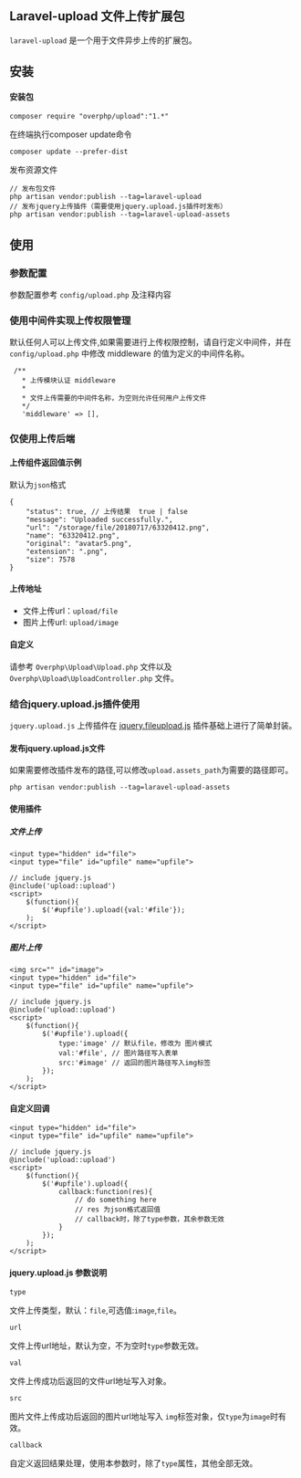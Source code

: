 ## Laravel-upload 文件上传扩展包
`laravel-upload` 是一个用于文件异步上传的扩展包。
## 安装
#### 安装包

 ```
 composer require "overphp/upload":"1.*"
 ```

在终端执行composer update命令

```
composer update --prefer-dist
```

发布资源文件

```
// 发布包文件
php artisan vendor:publish --tag=laravel-upload
// 发布jquery上传插件（需要使用jquery.upload.js插件时发布）
php artisan vendor:publish --tag=laravel-upload-assets
```

## 使用
### 参数配置
参数配置参考 `config/upload.php` 及注释内容

### 使用中间件实现上传权限管理
默认任何人可以上传文件,如果需要进行上传权限控制，请自行定义中间件，并在 `config/upload.php` 中修改 middleware 的值为定义的中间件名称。


```
 /**
   * 上传模块认证 middleware
   *
   * 文件上传需要的中间件名称，为空则允许任何用户上传文件
   */
   'middleware' => [],
```
 
### 仅使用上传后端
#### 上传组件返回值示例
默认为`json`格式

```
{
    "status": true, // 上传结果  true | false
    "message": "Uploaded successfully.", 
    "url": "/storage/file/20180717/63320412.png", 
    "name": "63320412.png",
    "original": "avatar5.png",
    "extension": ".png",
    "size": 7578
}
```
#### 上传地址
- 文件上传url：`upload/file` 
- 图片上传url: `upload/image`

#### 自定义
请参考 `Overphp\Upload\Upload.php` 文件以及 `Overphp\Upload\UploadController.php` 文件。

### 结合jquery.upload.js插件使用
`jquery.upload.js` 上传插件在 [jquery.fileupload.js](https://github.com/blueimp/jQuery-File-Upload) 插件基础上进行了简单封装。 

#### 发布jquery.upload.js文件
如果需要修改插件发布的路径,可以修改`upload.assets_path`为需要的路径即可。

```
php artisan vendor:publish --tag=laravel-upload-assets
```

#### 使用插件
##### 文件上传

```
<input type="hidden" id="file">
<input type="file" id="upfile" name="upfile">

// include jquery.js
@include('upload::upload')
<script>
	$(function(){
		$('#upfile').upload({val:'#file'});
	);
</script>
```

##### 图片上传

```
<img src="" id="image">
<input type="hidden" id="file">
<input type="file" id="upfile" name="upfile">

// include jquery.js
@include('upload::upload')
<script>
	$(function(){
		$('#upfile').upload({
			type:'image' // 默认file，修改为 图片模式
			val:'#file', // 图片路径写入表单
			src:'#image' // 返回的图片路径写入img标签
		});
	);
</script>
```

#### 自定义回调

```
<input type="hidden" id="file">
<input type="file" id="upfile" name="upfile">

// include jquery.js
@include('upload::upload')
<script>
	$(function(){
		$('#upfile').upload({
			callback:function(res){
				// do something here
				// res 为json格式返回值
				// callback时，除了type参数，其余参数无效
			}
		});
	);
</script>
```

#### jquery.upload.js 参数说明
`type`

文件上传类型，默认：`file`,可选值:`image`,`file`。

`url`

文件上传url地址，默认为空，不为空时`type`参数无效。

`val`

文件上传成功后返回的文件url地址写入对象。

`src`

图片文件上传成功后返回的图片url地址写入 `img`标签对象，仅`type`为`image`时有效。

`callback`

自定义返回结果处理，使用本参数时，除了`type`属性，其他全部无效。






